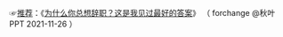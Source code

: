 ☞<a href="https://github.com/inchoong/go/tree/master/ppt/风变人生设计" target="_blank" class="S_txt1">推荐</a>：《<a href="https://mp.weixin.qq.com/s/s_LfFPdsqrHpaxIhvVso7Q" target="_blank" class="S_txt1">为什么你总想辞职？这是我见过最好的答案</a>》
（ forchange @秋叶PPT 2021-11-26 ）
